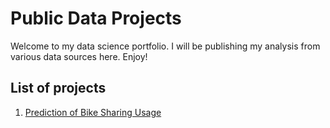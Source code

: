 # Public Data Projects

Welcome to my data science portfolio. I will be publishing my analysis from various data sources here. Enjoy!

## List of projects
1) [Prediction of Bike Sharing Usage](bike_sharing/README.md)